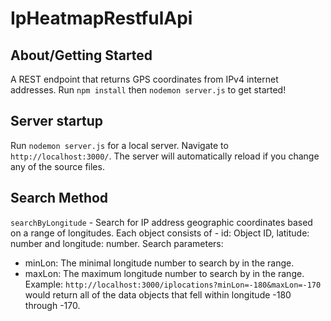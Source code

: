 # IpHeatmapRestfulApi

## About/Getting Started

A REST endpoint that returns GPS coordinates from IPv4 internet addresses. Run `npm install` then `nodemon server.js` to get started!

## Server startup

Run `nodemon server.js` for a local server. Navigate to `http://localhost:3000/`. The server will automatically reload if you change any of the source files.

## Search Method
`searchByLongitude` - Search for IP address geographic coordinates based on a range of longitudes. Each object consists of - id: Object ID, latitude: number and longitude: number. Search parameters:
- minLon: The minimal longitude number to search by in the range.
- maxLon: The maximum longitude number to search by in the range.
Example: `http://localhost:3000/iplocations?minLon=-180&maxLon=-170` would return all of the data objects that fell within longitude -180 through -170.
